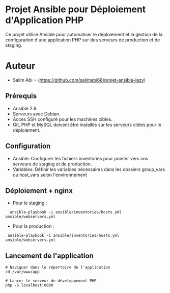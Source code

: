 # Projet Ansible pour Déploiement d'Application PHP
Ce projet utilise Ansible pour automatiser le déploiement et la gestion de la configuration d'une application PHP sur des serveurs de production et de staging.

# Auteur
 - Salim Abi = (https://github.com/salimabi68/projet-ansible-lazy)

## Prérequis
- Ansible 2.9.
- Serveurs avec Debian.
- Accès SSH configuré pour les machines cibles.
- Git, PHP et MySQL doivent être installés sur les serveurs cibles pour le déploiement.

## Configuration
- Ansible: Configurer les fichiers inventories pour pointer vers vos serveurs de staging et de production.
- Variables: Définir les variables nécessaires dans les dossiers group_vars ou host_vars selon l'environnement

## Déploiement + nginx
-  Pour le staging :
```
  ansible-playbook -i ansible/inventories/hosts.yml ansible/webservers.yml
```

- Pour la production :
``` 
 ansible-playbook -i ansible/inventories/hosts.yml ansible/webservers.yml
```

## Lancement de l'application
```
# Naviguer dans le répertoire de l'application
cd /var/www/app

# Lancer le serveur de développement PHP
php -S localhost:8000
```
